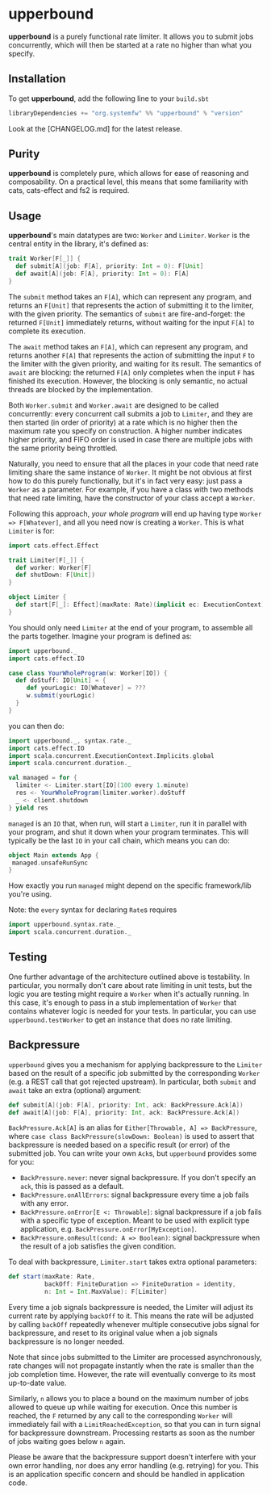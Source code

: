 # upperbound

**upperbound** is a purely functional rate limiter. It
allows you to submit jobs concurrently, which will then be started at
a rate no higher than what you specify.

## Installation
To get **upperbound**, add the following line to your `build.sbt`

``` scala
libraryDependencies += "org.systemfw" %% "upperbound" % "version"
```
Look at the [CHANGELOG.md] for the latest release.

## Purity

**upperbound** is completely pure, which allows for ease of reasoning
and composability. On a practical level, this means that some
familiarity with cats, cats-effect and fs2 is required.

## Usage

**upperbound**'s main datatypes are two: `Worker` and `Limiter`.
`Worker` is the central entity in the library, it's defined as:

``` scala
trait Worker[F[_]] {
  def submit[A](job: F[A], priority: Int = 0): F[Unit]
  def await[A](job: F[A], priority: Int = 0): F[A]
}
```
The `submit` method takes an `F[A]`, which can represent any
program, and returns an `F[Unit]` that represents the action of
submitting it to the limiter, with the given priority. The semantics
of `submit` are fire-and-forget: the returned `F[Unit]` immediately
returns, without waiting for the input `F[A]` to complete its
execution.

The `await` method takes an `F[A]`, which can represent any program,
and returns another `F[A]` that represents the action of submitting
the input `F` to the limiter with the given priority, and waiting
for its result.  The semantics of `await` are blocking: the returned
`F[A]` only completes when the input `F` has finished its
execution. However, the blocking is only semantic, no actual threads
are blocked by the implementation.

Both `Worker.submit` and `Worker.await` are designed to be called
concurrently: every concurrent call submits a job to `Limiter`, and
they are then started (in order of priority) at a rate which is
no higher then the maximum rate you specify on construction.
A higher number indicates higher priority, and FIFO order is used in
case there are multiple jobs with the same priority being throttled.

Naturally, you need to ensure that all the places in your code that
need rate limiting share the same instance of `Worker`. It might be
not obvious at first how to do this purely functionally, but it's in
fact very easy: just pass a `Worker` as a parameter. For example, if
you have a class with two methods that need rate limiting, have the
constructor of your class accept a `Worker`.

Following this approach, _your whole program_ will end up having type
`Worker => F[Whatever]`, and all you need now is creating a
`Worker`. This is what `Limiter` is for:

``` scala
import cats.effect.Effect

trait Limiter[F[_]] {
  def worker: Worker[F]
  def shutDown: F[Unit])
}

object Limiter {
  def start[F[_]: Effect](maxRate: Rate)(implicit ec: ExecutionContext): F[Limiter]
}
```
You should only need `Limiter` at the end of your program, to assemble
all the parts together. Imagine your program is defined as:

``` scala
import upperbound._
import cats.effect.IO

case class YourWholeProgram(w: Worker[IO]) {
  def doStuff: IO[Unit] = {
     def yourLogic: IO[Whatever] = ???
     w.submit(yourLogic)
  }
}
```
you can then do:

``` scala
import upperbound._, syntax.rate._
import cats.effect.IO
import scala.concurrent.ExecutionContext.Implicits.global
import scala.concurrent.duration._

val managed = for {
  limiter <- Limiter.start[IO](100 every 1.minute)
  res <- YourWholeProgram(limiter.worker).doStuff
  _ <- client.shutdown
} yield res

```
`managed` is an `IO` that, when run, will start a `Limiter`, run it in
parallel with your program, and shut it down when your program
terminates. This will typically be the last `IO` in your call chain,
which means you can do:
``` scala
object Main extends App {
 managed.unsafeRunSync
}
```
How exactly you run `managed` might depend on the specific
framework/lib you're using. 

Note: the `every` syntax for declaring `Rate`s requires

``` scala
import upperbound.syntax.rate._
import scala.concurrent.duration._
```

## Testing
One further advantage of the architecture outlined above is testability.
In particular, you normally don't care about rate limiting in unit
tests, but the logic you are testing might require a `Worker` when
it's actually running. In this case, it's enough to pass in a stub
implementation of `Worker` that contains whatever logic is needed for
your tests. In particular, you can use `upperbound.testWorker` to get an
instance that does no rate limiting.

## Backpressure

`upperbound` gives you a mechanism for applying backpressure to the
`Limiter` based on the result of a specific job submitted by the
corresponding `Worker` (e.g. a REST call that got rejected upstream).
In particular, both `submit` and `await` take an extra (optional)
argument:

``` scala
def submit[A](job: F[A], priority: Int, ack: BackPressure.Ack[A])
def await[A](job: F[A], priority: Int, ack: BackPressure.Ack[A])
```

`BackPressure.Ack[A]` is an alias for `Either[Throwable, A] => BackPressure`,
where `case class BackPressure(slowDown: Boolean)` is used to assert
that backpressure is needed based on a specific result (or error) of
the submitted job. You can write your own `Ack`s, but `upperbound` provides
some for you:

- `BackPressure.never`: never signal backpressure. If you don't
  specify an `ack`, this is passed as a default.
- `BackPressure.onAllErrors`: signal backpressure every time a job
  fails with any error.
- `BackPressure.onError[E <: Throwable]`: signal backpressure if a job
  fails with a specific type of exception. Meant to be used with
  explicit type application, e.g. `BackPressure.onError[MyException]`.
- `BackPressure.onResult(cond: A => Boolean)`: signal backpressure
  when the result of a job satisfies the given condition.

To deal with backpressure, `Limiter.start` takes extra optional parameters:

``` scala
def start(maxRate: Rate,
          backOff: FiniteDuration => FiniteDuration = identity,
          n: Int = Int.MaxValue): F[Limiter]
```

Every time a job signals backpressure is needed, the Limiter will
adjust its current rate by applying `backOff` to it. This means the
rate will be adjusted by calling `backOff` repeatedly whenever
multiple consecutive jobs signal for backpressure, and reset to its
original value when a job signals backpressure is no longer needed.

Note that since jobs submitted to the Limiter are processed
asynchronously, rate changes will not propagate instantly when the
rate is smaller than the job completion time. However, the rate will
eventually converge to its most up-to-date value.

Similarly, `n` allows you to place a bound on the maximum number of
jobs allowed to queue up while waiting for execution. Once this number
is reached, the `F` returned by any call to the corresponding
`Worker` will immediately fail with a `LimitReachedException`, so
that you can in turn signal for backpressure downstream. Processing
restarts as soon as the number of jobs waiting goes below `n` again.

Please be aware that the backpressure support doesn't interfere with
your own error handling, nor does any error handling (e.g. retrying)
for you. This is an application specific concern and should be handled
in application code.
